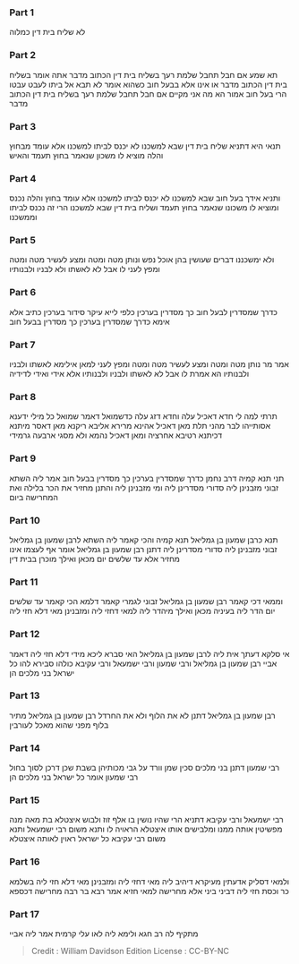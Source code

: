 
### Part 1
לא שליח בית דין כמלוה

### Part 2
תא שמע אם חבל תחבל שלמת רעך בשליח בית דין הכתוב מדבר אתה אומר בשליח בית דין הכתוב מדבר או אינו אלא בבעל חוב כשהוא אומר לא תבא אל ביתו לעבט עבטו הרי בעל חוב אמור הא מה אני מקיים אם חבל תחבל שלמת רעך בשליח בית דין הכתוב מדבר

### Part 3
תנאי היא דתניא שליח בית דין שבא למשכנו לא יכנס לביתו למשכנו אלא עומד מבחוץ והלה מוציא לו משכון שנאמר בחוץ תעמד והאיש

### Part 4
ותניא אידך בעל חוב שבא למשכנו לא יכנס לביתו למשכנו אלא עומד בחוץ והלה נכנס ומוציא לו משכונו שנאמר בחוץ תעמד ושליח בית דין שבא למשכנו הרי זה נכנס לביתו וממשכנו

### Part 5
ולא ימשכננו דברים שעושין בהן אוכל נפש ונותן מטה ומטה ומצע לעשיר מטה ומטה ומפץ לעני לו אבל לא לאשתו ולא לבניו ולבנותיו

### Part 6
כדרך שמסדרין לבעל חוב כך מסדרין בערכין כלפי לייא עיקר סידור בערכין כתיב אלא אימא כדרך שמסדרין בערכין כך מסדרין בבעל חוב

### Part 7
אמר מר נותן מטה ומטה ומצע לעשיר מטה ומטה ומפץ לעני למאן אילימא לאשתו ולבניו ולבנותיו הא אמרת לו אבל לא לאשתו ולבניו ולבנותיו אלא אידי ואידי לדידיה

### Part 8
תרתי למה לי חדא דאכיל עלה וחדא דזג עלה כדשמואל דאמר שמואל כל מילי ידענא אסותייהו לבר מהני תלת מאן דאכיל אהינא מרירא אליבא ריקנא מאן דאסר מיתנא דכיתנא רטיבא אחרציה ומאן דאכיל נהמא ולא מסגי ארבעה גרמידי

### Part 9
תני תנא קמיה דרב נחמן כדרך שמסדרין בערכין כך מסדרין בבעל חוב אמר ליה השתא זבוני מזבנינן ליה סדורי מסדרינן ליה ומי מזבנינן ליה והתנן מחזיר את הכר בלילה ואת המחרישה ביום

### Part 10
תנא כרבן שמעון בן גמליאל תנא קמיה והכי קאמר ליה השתא לרבן שמעון בן גמליאל זבוני מזבנינן ליה סדורי מסדרינן ליה דתנן רבן שמעון בן גמליאל אומר אף לעצמו אינו מחזיר אלא עד שלשים יום מכאן ואילך מוכרן בבית דין

### Part 11
וממאי דכי קאמר רבן שמעון בן גמליאל זבוני לגמרי קאמר דלמא הכי קאמר עד שלשים יום הדר ליה בעיניה מכאן ואילך מיהדר ליה למאי דחזי ליה ומזבנינן מאי דלא חזי ליה

### Part 12
אי סלקא דעתך אית ליה לרבן שמעון בן גמליאל האי סברא ליכא מידי דלא חזי ליה דאמר אביי רבן שמעון בן גמליאל ורבי שמעון ורבי ישמעאל ורבי עקיבא כולהו סבירא להו כל ישראל בני מלכים הן

### Part 13
רבן שמעון בן גמליאל דתנן לא את הלוף ולא את החרדל רבן שמעון בן גמליאל מתיר בלוף מפני שהוא מאכל לעורבין

### Part 14
רבי שמעון דתנן בני מלכים סכין שמן וורד על גבי מכותיהן בשבת שכן דרכן לסוך בחול רבי שמעון אומר כל ישראל בני מלכים הן

### Part 15
רבי ישמעאל ורבי עקיבא דתניא הרי שהיו נושין בו אלף זוז ולבוש איצטלא בת מאה מנה מפשיטין אותה ממנו ומלבישים אותו איצטלא הראויה לו ותנא משום רבי ישמעאל ותנא משום רבי עקיבא כל ישראל ראוין לאותה איצטלא

### Part 16
ולמאי דסליק אדעתין מעיקרא דיהיב ליה מאי דחזי ליה ומזבנינן מאי דלא חזי ליה בשלמא כר וכסת חזי ליה דביני ביני אלא מחרישה למאי חזיא אמר רבא בר רבה מחרישה דכספא

### Part 17
מתקיף לה רב חגא ולימא ליה לאו עלי קרמית אמר ליה אביי

>Credit : William Davidson Edition
>License : CC-BY-NC